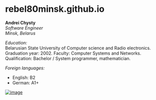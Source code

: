 # rebel80minsk.github.io

**Andrei Chysty**  
*Software Engineer*  
*Minsk, Belarus*

*Education:*  
Belarusian State University of Computer science and Radio electronics. Graduation year: 2002. Faculty: Computer Systems and Networks. Qualification: Bachelor / System programmer, mathematician.  

*Foreign languages:*
*   English: B2
*   German: A1+  

[![image](http://www.mcadesignandproductions.com/images/linkedin.png "Link to my Linkedin account")](https://www.linkedin.com/in/achysty)
